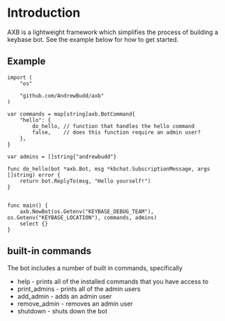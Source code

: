 # Introduction
AXB is a lightweight framework which simplifies the process of building a keybase bot.  See the example below for how to get started.

## Example
```
import (
	"os"

	"github.com/AndrewBudd/axb"
)

var commands = map[string]axb.BotCommand{
	"hello": {
		do_hello, // function that handles the hello command
		false,    // does this function require an admin user?
	},
}

var admins = []string{"andrewbudd"}

func do_hello(bot *axb.Bot, msg *kbchat.SubscriptionMessage, args []string) error {
    return bot.ReplyTo(msg, "Hello yourself!")
}


func main() {
	axb.NewBot(os.Getenv("KEYBASE_DEBUG_TEAM"), os.Getenv("KEYBASE_LOCATION"), commands, admins)
	select {}
}
```

## built-in commands
The bot includes a number of built in commands, specifically
* help - prints all of the installed commands that you have access to 
* print_admins - prints all of the admin users
* add_admin - adds an admin user
* remove_admin - removes an admin user
* shutdown - shuts down the bot